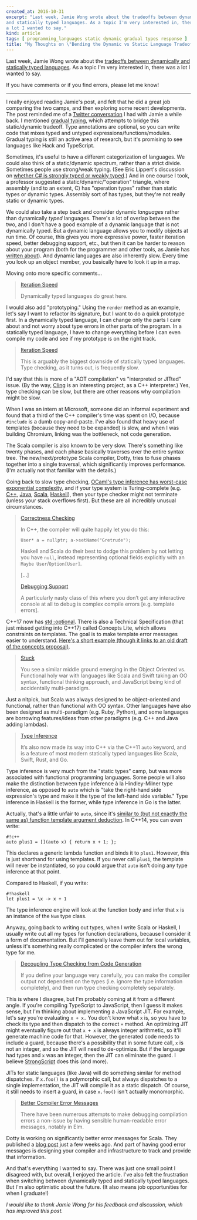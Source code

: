 ```yaml
---
created_at: 2016-10-31
excerpt: "Last week, Jamie Wong wrote about the tradeoffs between dynamically 
and statically typed languages. As a topic I'm very interested in, there was
a lot I wanted to say."
kind: article
tags: [ programming_languages static dynamic gradual types response ]
title: "My Thoughts on \"Bending the Dynamic vs Static Language Tradeoff\""
---
```


Last week, Jamie Wong wrote about the [tradeoffs between dynamically  and
statically typed languages][pl-curve]. As a topic I'm very interested in, there
was a lot I wanted to say.

If you have comments or if you find errors, please let me know!

---

I really enjoyed reading Jamie's post, and felt that he did a great job
comparing the two camps, and then exploring some recent developments. The post
reminded me of a [Twitter conversation][twitter] I had with Jamie a while back.
I mentioned [gradual typing][gradual], which attempts to bridge this
static/dynamic tradeoff. Type annotations are optional, so you can write code
that mixes typed and untyped expressions/functions/modules. Gradual typing is
still an active area of research, but it's promising to see languages like Hack
and TypeScript.

Sometimes, it's useful to have a different categorization of languages. We could
also think of a static/dynamic spectrum, rather than a strict divide. Sometimes
people use strong/weak typing. (See Eric Lippert's discussion on [whether C# is
strongly typed or weakly typed][csharp-type].) And in one course I took,
a professor suggested a static/dynamic/"operation" triangle, where assembly (and
to an extent, C) has "operation types" rather than static types or dynamic
types. Assembly sort of has types, but they're not really static or dynamic
types.

We could also take a step back and consider dynamic _languages_ rather than
dynamically _typed_ languages. There's a lot of overlap between the two, and
I don't have a good example of a dynamic language that is not dynamically typed.
But a dynamic language allows you to modify objects at run time. Of course, this
gives you more expressive power, faster iteration speed, better debugging
support, etc., but then it can be harder to reason about your program (both for
the programmer and other tools, as Jamie has [written about][grep-test]). And
dynamic languages are also inherently slow. Every time you look up an object
member, you basically have to look it up in a map.

Moving onto more specific comments...

> [Iteration Speed](http://jamie-wong.com/bending-the-pl-curve/#iteration-speed)
>
> Dynamically typed languages do great here.

I would also add "prototyping." Using the `render` method as an example, let's
say I want to refactor its signature, but I want to do a quick prototype first.
In a dynamically typed language, I can change only the parts I care about and
not worry about type errors in other parts of the program. In a statically typed
language, I have to change everything before I can even compile my code and see
if my prototype is on the right track.

> [Iteration Speed](http://jamie-wong.com/bending-the-pl-curve/#iteration-speed-1)
>
> This is arguably the biggest downside of statically typed languages. Type
> checking, as it turns out, is frequently slow.

I'd say that this is more of a "AOT compilation" vs "interpreted or JITted"
issue. (By the way, [Cling][cling] is an interesting project, as
a C++ interpreter.) Yes, type checking can be slow, but there are other reasons
why compilation might be slow.

When I was an intern at Microsoft, someone did an informal experiment and found
that a third of the C++ compiler's time was spent on I/O, because `#include` is
a dumb copy-and-paste. I've also found that heavy use of templates (because they
need to be expanded) is slow, and when I was building Chromium, linking was the
bottleneck, not code generation.

The Scala compiler is also known to be very slow. There's something like twenty
phases, and each phase basically traverses over the entire syntax tree. The
new/next/prototype Scala compiler, Dotty, tries to fuse phases together into
a single traversal, which significantly improves performance. (I'm actually not
that familiar with the details.)

Going back to slow type checking, [OCaml's type inference has worst-case
exponential complexity][ocaml-slow], and if your type system is Turing-complete
(e.g. [C++][cpp-turing], [Java][java-turing], [Scala][scala-turing],
[Haskell][haskell-turing]), then your type checker might not terminate (unless
your stack overflows first). But these are all incredibly unusual circumstances.

> [Correctness Checking](http://jamie-wong.com/bending-the-pl-curve/#correctness-checking-1)
>
> In C++, the compiler will quite happily let you do this:
>
> `User* a = nullptr;
> a->setName("Gretrude");`
>
> Haskell and Scala do their best to dodge this problem by not letting you have
> `null`, instead representing optional fields explicitly with an
> `Maybe User`/`Option[User]`.
>
> [...]
>
> [Debugging Support](http://jamie-wong.com/bending-the-pl-curve/#debugging-support-1)
>
> A particularly nasty class of this where you don’t get any interactive console
> at all to debug is complex compile errors [e.g. template errors].

C++17 now has [std::optional][std-optional]. There is also a Technical
Specification (that just missed getting into C++17) called Concepts Lite, which
allows constraints on templates. The goal is to make template error messages
easier to understand. [Here's a short example (though it links to an old draft of
the concepts proposal)][concepts].

> [Stuck](http://jamie-wong.com/bending-the-pl-curve/#stuck)
>
> You see a similar middle ground emerging in the Object Oriented vs. Functional
> holy war with languages like Scala and Swift taking an OO syntax, functional
> thinking approach, and JavaScript being kind of accidentally multi-paradigm.

Just a nitpick, but Scala was always designed to be object-oriented and
functional, rather than functional with OO syntax. Other languages have also
been designed as multi-paradigm (e.g. Ruby, Python), and some languages are
borrowing features/ideas from other paradigms (e.g. C++ and Java adding
lambdas).

> [Type Inference](http://jamie-wong.com/bending-the-pl-curve/#type-inference)
>
> It’s also now made its way into C++ via the C++11 `auto` keyword, and is
> a feature of most modern statically typed languages like Scala, Swift, Rust,
> and Go.

Type inference is very much from the "static types" camp, but was more
associated with functional programming languages. Some people will also make the
distinction between type inference à la Hindley-Milner type inference, as
opposed to `auto` which is "take the right-hand side expression's type and make
it the type of the left-hand side variable." Type inference in Haskell is the
former, while type inference in Go is the latter.

Actually, that's a little unfair to `auto`, since it's [similar to (but not
exactly the same as) function template argument deduction][cpp-auto]. In C++14,
you can even write:

    #!c++
    auto plus1 = [](auto x) { return x + 1; };

This declares a generic lambda function and binds it to `plus1`. However, this
is just shorthand for using templates. If you never call `plus1`, the template
will never be instantiated, so you could argue that `auto` isn't doing any type
inference at that point.

Compared to Haskell, if you write:

    #!haskell
    let plus1 = \x -> x + 1

The type inference engine will look at the function body and infer that `x` is
an instance of the `Num` type class.

Anyway, going back to writing out types, when I write Scala or Haskell,
I usually write out all my types for function declarations, because I consider
it a form of documentation. But I'll generally leave them out for local
variables, unless it's something really complicated or the compiler infers the
wrong type for me.

> [Decoupling Type Checking from Code Generation](http://jamie-wong.com/bending-the-pl-curve/#decoupling-type-checking-from-code-generation)
>
> If you define your language very carefully, you can make the compiler output
> not dependent on the types (i.e. ignore the type information completely), and
> then run type checking completely separately.

This is where I disagree, but I'm probably coming at it from a different angle.
If you're compiling TypeScript to JavaScript, then I guess it makes sense, but
I'm thinking about implementing a JavaScript JIT. For example, let's say you're
evaluating `x + x.` You don't know what `x` is, so you have to check its type
and then dispatch to the correct `+` method. An optimizing JIT might eventually
figure out that `x + x` is always integer arithmetic, so it'll generate machine
code for that. However, the generated code needs to include a guard, because
there's a possibility that in some future call, `x` is not an integer, and so
the JIT will need to de-optimize. But if the language had types and `x` was an
integer, then the JIT can eliminate the guard. I believe
[StrongScript][strongscript] does this (and more).

JITs for static languages (like Java) will do something similar for method
dispatches. If `x.foo()` is a polymorphic call, but always dispatches to
a single implementation, the JIT will compile it as a static dispatch. Of
course, it still needs to insert a guard, in case `x.foo()` isn't actually
monomorphic.

> [Better Compiler Error Messages](http://jamie-wong.com/bending-the-pl-curve/#better-compiler-error-messages)
>
> There have been numerous attempts to make debugging compilation errors
> a non-issue by having sensible human-readable error messages, notably in Elm.

Dotty is working on significantly better error messages for Scala. They
published a [blog post][dotty-errors] just a few weeks ago. And part of having
good error messages is designing your compiler and infrastructure to track and
provide that information.

And that's everything I wanted to say. There was just one small point
I disagreed with, but overall, I enjoyed the article. I've also felt the
frustration when switching between dynamically typed and statically typed
languages. But I'm also optimistic about the future. (It also means job
opportunities for when I graduate!)

_I would like to thank Jamie Wong for his feedback and discussion, which has
improved this post._

[pl-curve]: http://jamie-wong.com/bending-the-pl-curve/
[twitter]: https://twitter.com/jlfwong/status/580390984271421440
[gradual]: http://homes.soic.indiana.edu/jsiek/what-is-gradual-typing/
[csharp-type]: https://ericlippert.com/2012/10/15/is-c-a-strongly-typed-or-a-weakly-typed-language/
[grep-test]: http://jamie-wong.com/2013/07/12/grep-test/
[cling]: https://root.cern.ch/cling
[ocaml-slow]: https://gist.github.com/mhyee/11129840
[cpp-turing]: http://matt.might.net/articles/c++-template-meta-programming-with-lambda-calculus/
[java-turing]: https://arxiv.org/abs/1605.05274
[scala-turing]: https://gist.github.com/mhyee/38a895277f246f6c79332d6c7ca32f82
[haskell-turing]: http://www.lochan.org/keith/publications/undec.html
[std-optional]: http://en.cppreference.com/w/cpp/utility/optional
[concepts]: https://isocpp.org/blog/2013/02/concepts-lite-constraining-templates-with-predicates-andrew-sutton-bjarne-s
[cpp-auto]: http://thbecker.net/articles/auto_and_decltype/section_01.html
[strongscript]: http://plg.uwaterloo.ca/~dynjs/strongscript/
[dotty-errors]: http://scala-lang.org/blog/2016/10/14/dotty-errors.html
